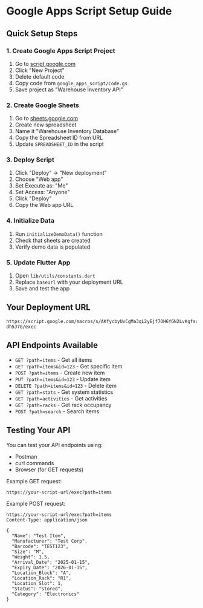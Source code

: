 # Google Apps Script Setup Guide

## Quick Setup Steps

### 1. Create Google Apps Script Project
1. Go to [script.google.com](https://script.google.com)
2. Click "New Project"
3. Delete default code
4. Copy code from `google_apps_script/Code.gs`
5. Save project as "Warehouse Inventory API"

### 2. Create Google Sheets
1. Go to [sheets.google.com](https://sheets.google.com)
2. Create new spreadsheet
3. Name it "Warehouse Inventory Database"
4. Copy the Spreadsheet ID from URL
5. Update `SPREADSHEET_ID` in the script

### 3. Deploy Script
1. Click "Deploy" → "New deployment"
2. Choose "Web app"
3. Set Execute as: "Me"
4. Set Access: "Anyone"
5. Click "Deploy"
6. Copy the Web app URL

### 4. Initialize Data
1. Run `initializeDemoData()` function
2. Check that sheets are created
3. Verify demo data is populated

### 5. Update Flutter App
1. Open `lib/utils/constants.dart`
2. Replace `baseUrl` with your deployment URL
3. Save and test the app

## Your Deployment URL
```
https://script.google.com/macros/s/AKfycbyUvCgMa3qL2yEjf7OH6YGN2LvKgfsuh4qaBSGtePjPSYYoIIoYMqmiiPCKZ-dh5J7G/exec
```

## API Endpoints Available
- `GET ?path=items` - Get all items
- `GET ?path=items&id=123` - Get specific item
- `POST ?path=items` - Create new item
- `PUT ?path=items&id=123` - Update item
- `DELETE ?path=items&id=123` - Delete item
- `GET ?path=stats` - Get system statistics
- `GET ?path=activities` - Get activities
- `GET ?path=racks` - Get rack occupancy
- `POST ?path=search` - Search items

## Testing Your API
You can test your API endpoints using:
- Postman
- curl commands
- Browser (for GET requests)

Example GET request:
```
https://your-script-url/exec?path=items
```

Example POST request:
```
https://your-script-url/exec?path=items
Content-Type: application/json

{
  "Name": "Test Item",
  "Manufacturer": "Test Corp",
  "Barcode": "TEST123",
  "Size": "M",
  "Weight": 1.5,
  "Arrival_Date": "2025-01-15",
  "Expiry_Date": "2026-01-15",
  "Location_Block": "A",
  "Location_Rack": "R1",
  "Location_Slot": 1,
  "Status": "stored",
  "Category": "Electronics"
}
```
